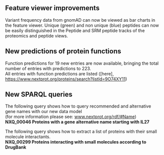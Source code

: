 ## Feature viewer improvements

Variant frequency data from gnomAD can now be viewed as bar charts in the feature viewer.
Unique (green) and non unique (blue) peptides can now be easily distinguished in the Peptide and SRM peptide tracks of the proteomics and peptide views.

## New predictions of protein functions

Function predictions for 19 new entries are now available, bringing the total number of entries with predictions to 223. <br>
All entries with function predictions are listed  ([here], https://www.nextprot.org/proteins/search?listId=9O74XY11)

## New SPARQL queries

The following query shows how to query recommended and alternative gene names with our new data model <br>
(for more information please see: www.nextprot.org/rdf/#Name)<br>
**NXQ_00046 Proteins with a gene alternative name starting with IL27** 

The following query shows how to extract a list of proteins with their small molecule interactants.<br>
**NXQ_00299 Proteins interacting with small molecules according to DrugBank**

